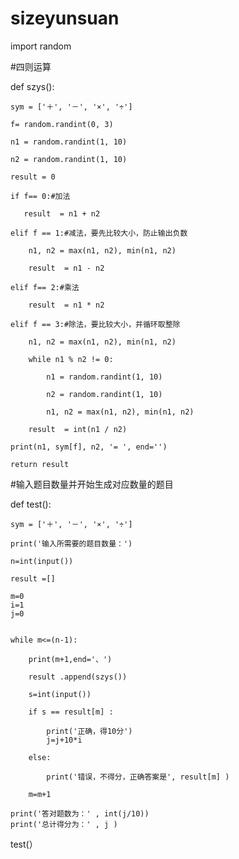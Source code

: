 # sizeyunsuan
import random
 
#四则运算
 
def szys():
 
    sym = ['＋', '－', '×', '÷']
 
    f= random.randint(0, 3)
 
    n1 = random.randint(1, 10)
 
    n2 = random.randint(1, 10)
 
    result = 0
 
    if f== 0:#加法
 
       result  = n1 + n2
 
    elif f == 1:#减法，要先比较大小，防止输出负数
 
        n1, n2 = max(n1, n2), min(n1, n2)
 
        result  = n1 - n2
 
    elif f== 2:#乘法
 
        result  = n1 * n2
 
    elif f == 3:#除法，要比较大小，并循环取整除
 
        n1, n2 = max(n1, n2), min(n1, n2)
 
        while n1 % n2 != 0:
 
            n1 = random.randint(1, 10)
 
            n2 = random.randint(1, 10)
 
            n1, n2 = max(n1, n2), min(n1, n2)
 
        result  = int(n1 / n2)
 
    print(n1, sym[f], n2, '= ', end='')
 
    return result
 
  
 
#输入题目数量并开始生成对应数量的题目
 
def test():
 
    sym = ['＋', '－', '×', '÷']
 
    print('输入所需要的题目数量：')
 
    n=int(input())
 
    result =[]
 
    m=0
    i=1
    j=0
    
 
    while m<=(n-1):
        
        print(m+1,end='、')
 
        result .append(szys())
    
        s=int(input())
    
        if s == result[m] :
 
            print('正确，得10分')
            j=j+10*i
 
        else:
 
            print('错误，不得分，正确答案是', result[m] )
    
        m=m+1
       
    print('答对题数为：' , int(j/10))
    print('总计得分为：' , j )
    
        
    
    
test(）

